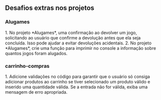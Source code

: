 

<h2>Desafios extras nos projetos</h2>
<h3>Alugames</h3>
    1. No projeto *Alugames*, uma confirmação ao devolver um jogo, solicitando ao usuário que confirme a devolução antes que ela seja concluída. Isso pode ajudar a evitar devoluções acidentais.
    2. No projeto *Alugames*, crie uma função para imprimir no console a informação sobre quantos jogos foram alugados.
<h3>carrinho-compras</h3>
    1. Adicione validações no código para garantir que o usuário só consiga adicionar produtos ao carrinho se tiver selecionado um produto válido e inserido uma quantidade válida. Se a entrada não for válida, exiba uma mensagem de erro apropriada.